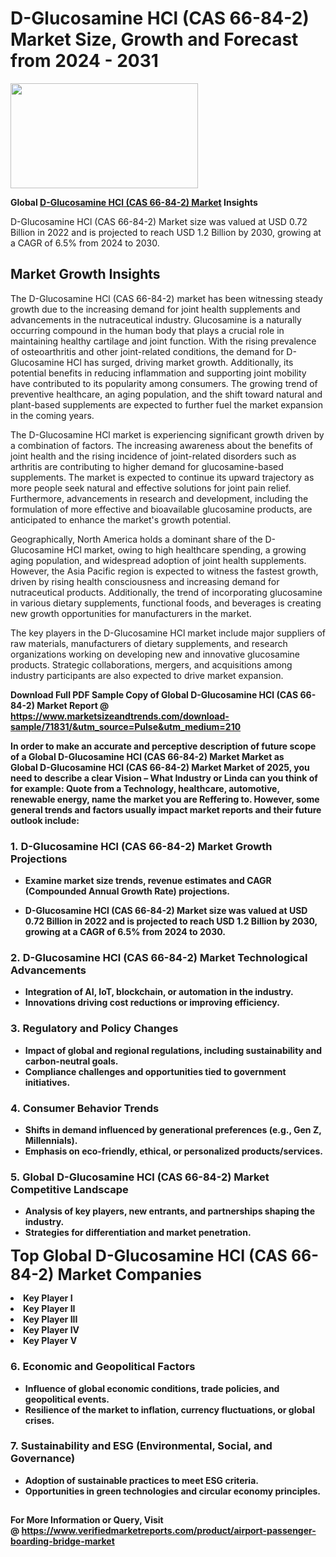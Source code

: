 <H1>D-Glucosamine HCl (CAS 66-84-2) Market Size, Growth and Forecast from 2024 - 2031</H1><img class="aligncenter size-medium wp-image-584254" src="https://thirdeyenews.in/wp-content/uploads/2024/09/Global-Market-Research-300x168.jpeg" alt="" width="300" height="168" /><p><strong>Global&nbsp;<a href="https://www.marketsizeandtrends.com/download-sample/71831/&amp;utm_source=Pulse&amp;utm_medium=210">D-Glucosamine HCl (CAS 66-84-2) Market</a> Insights</strong></p><p>D-Glucosamine HCl (CAS 66-84-2) Market size was valued at USD 0.72 Billion in 2022 and is projected to reach USD 1.2 Billion by 2030, growing at a CAGR of 6.5% from 2024 to 2030.</p><p><h2>Market Growth Insights</h2> <p>The D-Glucosamine HCl (CAS 66-84-2) market has been witnessing steady growth due to the increasing demand for joint health supplements and advancements in the nutraceutical industry. Glucosamine is a naturally occurring compound in the human body that plays a crucial role in maintaining healthy cartilage and joint function. With the rising prevalence of osteoarthritis and other joint-related conditions, the demand for D-Glucosamine HCl has surged, driving market growth. Additionally, its potential benefits in reducing inflammation and supporting joint mobility have contributed to its popularity among consumers. The growing trend of preventive healthcare, an aging population, and the shift toward natural and plant-based supplements are expected to further fuel the market expansion in the coming years.</p> <p><strong></strong></p> <p>The D-Glucosamine HCl market is experiencing significant growth driven by a combination of factors. The increasing awareness about the benefits of joint health and the rising incidence of joint-related disorders such as arthritis are contributing to higher demand for glucosamine-based supplements. The market is expected to continue its upward trajectory as more people seek natural and effective solutions for joint pain relief. Furthermore, advancements in research and development, including the formulation of more effective and bioavailable glucosamine products, are anticipated to enhance the market's growth potential.</p> <p>Geographically, North America holds a dominant share of the D-Glucosamine HCl market, owing to high healthcare spending, a growing aging population, and widespread adoption of joint health supplements. However, the Asia Pacific region is expected to witness the fastest growth, driven by rising health consciousness and increasing demand for nutraceutical products. Additionally, the trend of incorporating glucosamine in various dietary supplements, functional foods, and beverages is creating new growth opportunities for manufacturers in the market.</p> <p>The key players in the D-Glucosamine HCl market include major suppliers of raw materials, manufacturers of dietary supplements, and research organizations working on developing new and innovative glucosamine products. Strategic collaborations, mergers, and acquisitions among industry participants are also expected to drive market expansion.</p> <p><strong></p><p><span class=""><strong>Download Full PDF Sample Copy of Global D-Glucosamine HCl (CAS 66-84-2) Market Report</strong> @ <a href="https://www.marketsizeandtrends.com/download-sample/71831/&amp;utm_source=Pulse&amp;utm_medium=210" target="_blank">https://www.marketsizeandtrends.com/download-sample/71831/&amp;utm_source=Pulse&amp;utm_medium=210</a></span></p><p>In order to make an accurate and perceptive description of future scope of a Global&nbsp;D-Glucosamine HCl (CAS 66-84-2) Market Market as Global&nbsp;D-Glucosamine HCl (CAS 66-84-2) Market Market of 2025, you need to describe a clear Vision &ndash; What Industry or Linda can you think of for example: Quote from a Technology, healthcare, automotive, renewable energy, name the market you are Reffering to. However, some general trends and factors usually impact market reports and their future outlook include:</p><h3>1.&nbsp;<strong>D-Glucosamine HCl (CAS 66-84-2) Market Growth Projections</strong></h3><ul><li>Examine market size trends, revenue estimates and CAGR (Compounded Annual Growth Rate) projections.</li><li><p>D-Glucosamine HCl (CAS 66-84-2) Market size was valued at USD 0.72 Billion in 2022 and is projected to reach USD 1.2 Billion by 2030, growing at a CAGR of 6.5% from 2024 to 2030.</p></li></ul><h3>2.&nbsp;<strong>D-Glucosamine HCl (CAS 66-84-2) Market Technological Advancements</strong></h3><ul><li>Integration of AI, IoT, blockchain, or automation in the industry.</li><li>Innovations driving cost reductions or improving efficiency.</li></ul><h3>3.&nbsp;<strong>Regulatory and Policy Changes</strong></h3><ul><li>Impact of global and regional regulations, including sustainability and carbon-neutral goals.</li><li>Compliance challenges and opportunities tied to government initiatives.</li></ul><h3>4.&nbsp;<strong>Consumer Behavior Trends</strong></h3><ul><li>Shifts in demand influenced by generational preferences (e.g., Gen Z, Millennials).</li><li>Emphasis on eco-friendly, ethical, or personalized products/services.</li></ul><h3>5.&nbsp;<strong>Global D-Glucosamine HCl (CAS 66-84-2) Market Competitive Landscape</strong></h3><ul><li>Analysis of key players, new entrants, and partnerships shaping the industry.</li><li>Strategies for differentiation and market penetration.</li></ul><p data-pm-slice="1 1 []"><span style="color: inherit; font-family: inherit; font-size: 25px;">Top Global D-Glucosamine HCl (CAS 66-84-2) Market Companies</span></p><div class="" data-test-id=""><p><li>Key Player I</li><li> Key Player II</li><li> Key Player III</li><li> Key Player IV</li><li> Key Player V</li></p></div><h3>6.&nbsp;<strong>Economic and Geopolitical Factors</strong></h3><ul><li>Influence of global economic conditions, trade policies, and geopolitical events.</li><li>Resilience of the market to inflation, currency fluctuations, or global crises.</li></ul><h3>7.&nbsp;<strong>Sustainability and ESG (Environmental, Social, and Governance)</strong></h3><ul><li>Adoption of sustainable practices to meet ESG criteria.</li><li>Opportunities in green technologies and circular economy principles.</li></ul><h2><strong style="font-size: 14px;">For More Information or Query, Visit @&nbsp;</strong><a style="background-color: #ffffff; font-size: 14px;" href="https://www.marketsizeandtrends.com/report/d-glucosamine-hcl-cas-66-84-2-market/" target="_blank">https://www.verifiedmarketreports.com/product/airport-passenger-boarding-bridge-market</a></h2>
